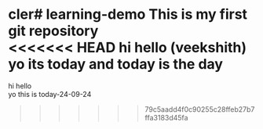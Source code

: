 cler# learning-demo
This is my first git repository
<br>
<<<<<<< HEAD
hi hello (veekshith)
<br>
yo its today and today is the day
=======
hi hello
<br>
yo this is today-24-09-24
>>>>>>> 79c5aadd4f0c90255c28ffeb27b7ffa3183d45fa
